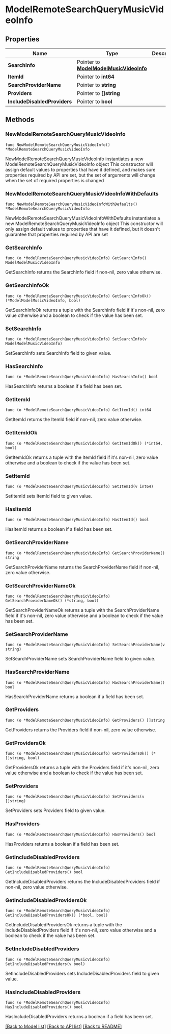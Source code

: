 # ModelRemoteSearchQueryMusicVideoInfo

## Properties

Name | Type | Description | Notes
------------ | ------------- | ------------- | -------------
**SearchInfo** | Pointer to [**ModelModelMusicVideoInfo**](ModelMusicVideoInfo.md) |  | [optional] 
**ItemId** | Pointer to **int64** |  | [optional] 
**SearchProviderName** | Pointer to **string** |  | [optional] 
**Providers** | Pointer to **[]string** |  | [optional] 
**IncludeDisabledProviders** | Pointer to **bool** |  | [optional] 

## Methods

### NewModelRemoteSearchQueryMusicVideoInfo

`func NewModelRemoteSearchQueryMusicVideoInfo() *ModelRemoteSearchQueryMusicVideoInfo`

NewModelRemoteSearchQueryMusicVideoInfo instantiates a new ModelRemoteSearchQueryMusicVideoInfo object
This constructor will assign default values to properties that have it defined,
and makes sure properties required by API are set, but the set of arguments
will change when the set of required properties is changed

### NewModelRemoteSearchQueryMusicVideoInfoWithDefaults

`func NewModelRemoteSearchQueryMusicVideoInfoWithDefaults() *ModelRemoteSearchQueryMusicVideoInfo`

NewModelRemoteSearchQueryMusicVideoInfoWithDefaults instantiates a new ModelRemoteSearchQueryMusicVideoInfo object
This constructor will only assign default values to properties that have it defined,
but it doesn't guarantee that properties required by API are set

### GetSearchInfo

`func (o *ModelRemoteSearchQueryMusicVideoInfo) GetSearchInfo() ModelModelMusicVideoInfo`

GetSearchInfo returns the SearchInfo field if non-nil, zero value otherwise.

### GetSearchInfoOk

`func (o *ModelRemoteSearchQueryMusicVideoInfo) GetSearchInfoOk() (*ModelModelMusicVideoInfo, bool)`

GetSearchInfoOk returns a tuple with the SearchInfo field if it's non-nil, zero value otherwise
and a boolean to check if the value has been set.

### SetSearchInfo

`func (o *ModelRemoteSearchQueryMusicVideoInfo) SetSearchInfo(v ModelModelMusicVideoInfo)`

SetSearchInfo sets SearchInfo field to given value.

### HasSearchInfo

`func (o *ModelRemoteSearchQueryMusicVideoInfo) HasSearchInfo() bool`

HasSearchInfo returns a boolean if a field has been set.

### GetItemId

`func (o *ModelRemoteSearchQueryMusicVideoInfo) GetItemId() int64`

GetItemId returns the ItemId field if non-nil, zero value otherwise.

### GetItemIdOk

`func (o *ModelRemoteSearchQueryMusicVideoInfo) GetItemIdOk() (*int64, bool)`

GetItemIdOk returns a tuple with the ItemId field if it's non-nil, zero value otherwise
and a boolean to check if the value has been set.

### SetItemId

`func (o *ModelRemoteSearchQueryMusicVideoInfo) SetItemId(v int64)`

SetItemId sets ItemId field to given value.

### HasItemId

`func (o *ModelRemoteSearchQueryMusicVideoInfo) HasItemId() bool`

HasItemId returns a boolean if a field has been set.

### GetSearchProviderName

`func (o *ModelRemoteSearchQueryMusicVideoInfo) GetSearchProviderName() string`

GetSearchProviderName returns the SearchProviderName field if non-nil, zero value otherwise.

### GetSearchProviderNameOk

`func (o *ModelRemoteSearchQueryMusicVideoInfo) GetSearchProviderNameOk() (*string, bool)`

GetSearchProviderNameOk returns a tuple with the SearchProviderName field if it's non-nil, zero value otherwise
and a boolean to check if the value has been set.

### SetSearchProviderName

`func (o *ModelRemoteSearchQueryMusicVideoInfo) SetSearchProviderName(v string)`

SetSearchProviderName sets SearchProviderName field to given value.

### HasSearchProviderName

`func (o *ModelRemoteSearchQueryMusicVideoInfo) HasSearchProviderName() bool`

HasSearchProviderName returns a boolean if a field has been set.

### GetProviders

`func (o *ModelRemoteSearchQueryMusicVideoInfo) GetProviders() []string`

GetProviders returns the Providers field if non-nil, zero value otherwise.

### GetProvidersOk

`func (o *ModelRemoteSearchQueryMusicVideoInfo) GetProvidersOk() (*[]string, bool)`

GetProvidersOk returns a tuple with the Providers field if it's non-nil, zero value otherwise
and a boolean to check if the value has been set.

### SetProviders

`func (o *ModelRemoteSearchQueryMusicVideoInfo) SetProviders(v []string)`

SetProviders sets Providers field to given value.

### HasProviders

`func (o *ModelRemoteSearchQueryMusicVideoInfo) HasProviders() bool`

HasProviders returns a boolean if a field has been set.

### GetIncludeDisabledProviders

`func (o *ModelRemoteSearchQueryMusicVideoInfo) GetIncludeDisabledProviders() bool`

GetIncludeDisabledProviders returns the IncludeDisabledProviders field if non-nil, zero value otherwise.

### GetIncludeDisabledProvidersOk

`func (o *ModelRemoteSearchQueryMusicVideoInfo) GetIncludeDisabledProvidersOk() (*bool, bool)`

GetIncludeDisabledProvidersOk returns a tuple with the IncludeDisabledProviders field if it's non-nil, zero value otherwise
and a boolean to check if the value has been set.

### SetIncludeDisabledProviders

`func (o *ModelRemoteSearchQueryMusicVideoInfo) SetIncludeDisabledProviders(v bool)`

SetIncludeDisabledProviders sets IncludeDisabledProviders field to given value.

### HasIncludeDisabledProviders

`func (o *ModelRemoteSearchQueryMusicVideoInfo) HasIncludeDisabledProviders() bool`

HasIncludeDisabledProviders returns a boolean if a field has been set.


[[Back to Model list]](../README.md#documentation-for-models) [[Back to API list]](../README.md#documentation-for-api-endpoints) [[Back to README]](../README.md)


